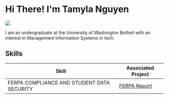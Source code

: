 # Hi There! I'm Tamyla Nguyen 
<a href="https://www.linkedin.com/in/tamyla-nguyen/"><img src="https://img.shields.io/badge/-LinkedIn-0072b1?&style=for-the-badge&logo=linkedin&logoColor=white" /></a>

I am an undergraduate at the University of Washington Bothell with an interest in Management Information Systems in  tech. 

## Skills

| Skill                                      | Associated Project         |
|--------------------------------------------|----------------------------|
| FERPA COMPLIANCE AND STUDENT DATA SECURITY | <a href="https://github.com/Tamylangu/FERPA.git">FERPA Report</a>|
